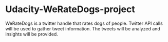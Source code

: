# Udacity-WeRateDogs-project
WeRateDogs is a twitter handle that rates dogs of people. Twitter API calls will be used to gather tweet information. The tweets will be analyzed and insights will be provided.
